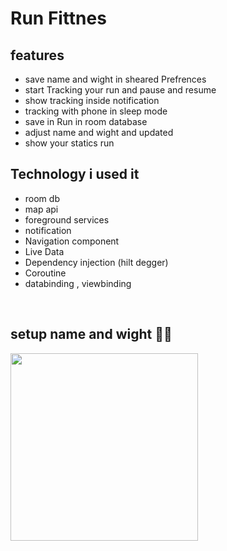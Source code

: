 # Run Fittnes

## features
- save name and wight in sheared Prefrences
- start Tracking your run and pause and resume
- show tracking inside notification
- tracking with phone in sleep mode
- save in Run in room database
- adjust name and wight and updated
- show your statics run

## Technology i used it
- room db
- map api 
- foreground services
- notification
- Navigation component
- Live Data
- Dependency injection (hilt degger)
- Coroutine
- databinding , viewbinding

<br/>

## setup name and wight 🌴🌴

<img src="zphotos/a3ae3f47-718b-426b-866d-7e3c5732f34b.jpg" width="300">
<br/>
<br/>
